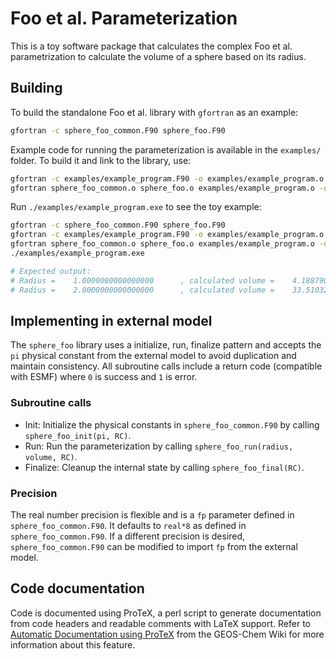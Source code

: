 # Foo et al. Parameterization

This is a toy software package that calculates the complex Foo et al. parametrization to calculate the volume of a sphere based on its radius.

## Building

To build the standalone Foo et al. library with `gfortran` as an example:

```bash
gfortran -c sphere_foo_common.F90 sphere_foo.F90
```

Example code for running the parameterization is available in the `examples/` folder. To build it and link to the library, use:

```bash
gfortran -c examples/example_program.F90 -o examples/example_program.o
gfortran sphere_foo_common.o sphere_foo.o examples/example_program.o -o examples/example_program.exe
```

Run `./examples/example_program.exe` to see the toy example:

```bash
gfortran -c sphere_foo_common.F90 sphere_foo.F90
gfortran -c examples/example_program.F90 -o examples/example_program.o
gfortran sphere_foo_common.o sphere_foo.o examples/example_program.o -o examples/example_program.exe
./examples/example_program.exe

# Expected output:
# Radius =    1.0000000000000000      , calculated volume =    4.1887901282943290
# Radius =    2.0000000000000000      , calculated volume =    33.510321026354632
```

## Implementing in external model

The `sphere_foo` library uses a initialize, run, finalize pattern and accepts the `pi` physical constant from the external model to avoid duplication and maintain consistency. All subroutine calls include a return code (compatible with ESMF) where `0` is success and `1` is error.

### Subroutine calls
* Init: Initialize the physical constants in `sphere_foo_common.F90` by calling `sphere_foo_init(pi, RC)`.
* Run: Run the parameterization by calling `sphere_foo_run(radius, volume, RC)`.
* Finalize: Cleanup the internal state by calling `sphere_foo_final(RC)`.

### Precision
The real number precision is flexible and is a `fp` parameter defined in `sphere_foo_common.F90`. It defaults to `real*8` as defined in `sphere_foo_common.F90`. If a different precision is desired, `sphere_foo_common.F90` can be modified to import `fp` from the external model.

## Code documentation
Code is documented using ProTeX, a perl script to generate documentation from code headers and readable comments with LaTeX support. Refer to [Automatic Documentation using ProTeX](http://wiki.seas.harvard.edu/geos-chem/index.php/Automatic_documentation_with_protex) from the GEOS-Chem Wiki for more information about this feature.